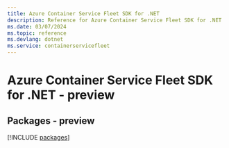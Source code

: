 ```yaml
---
title: Azure Container Service Fleet SDK for .NET
description: Reference for Azure Container Service Fleet SDK for .NET
ms.date: 03/07/2024
ms.topic: reference
ms.devlang: dotnet
ms.service: containerservicefleet
---
```

# Azure Container Service Fleet SDK for .NET - preview
## Packages - preview
[!INCLUDE [packages](container-service-fleet-index.md)]